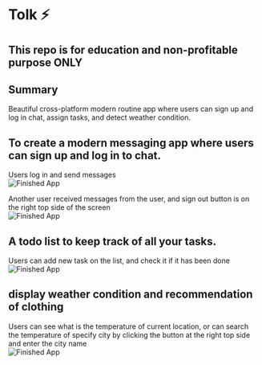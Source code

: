
# Tolk ⚡️

## This repo is for education and non-profitable purpose ONLY

## Summary
Beautiful cross-platform modern routine app where users can sign up and log in chat, assign tasks, and detect weather condition.

## To create a modern messaging app where users can sign up and log in to chat.
Users log in and send messages<br/>
![Finished App](https://github.com/jhuilin/storage/blob/master/jh.gif)

Another user received messages from the user, and sign out button is on the right top side of the screen <br/>
![Finished App](https://github.com/jhuilin/storage/blob/master/john.gif)


## A todo list to keep track of all your tasks.
Users can add new task on the list, and check it if it has been done<br/>
![Finished App](https://github.com/jhuilin/storage/blob/master/todo.gif)

## display weather condition and recommendation of clothing
Users can see what is the temperature of current location, or can search the temperature of specify city by clicking the button at the right top side and enter the city name<br/>
![Finished App](https://github.com/londonappbrewery/Images/blob/master/clima-demo.gif)
